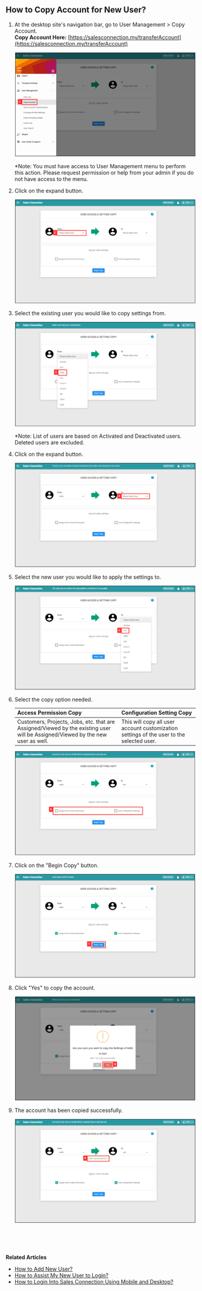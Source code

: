 ## How to Copy Account for New User?
    
  1. At the desktop site's navigation bar, go to User Management > Copy Account.<br>
     **Copy Account Here:** [https://salesconnection.my/transferAccount](https://salesconnection.my/transferAccount)<br>

     <p align="center">
       <img src="img/Copy_Account_Step_1.png" alt="Copy Account Step 1">
     </p>

     *Note: You must have access to User Management menu to perform this action. Please request permission or help from your admin if you do not have access to the menu.<br>
     
  2. Click on the expand button.<br>

     <p align="center">
       <img src="img/Copy_Account_Step_2.png" alt="Copy Account Step 2">
     </p>

  3. Select the existing user you would like to copy settings from.<br>

     <p align="center">
       <img src="img/Copy_Account_Step_3.png" alt="Copy Account Step 3">
     </p>

     *Note: List of users are based on Activated and Deactivated users. Deleted users are excluded.<br>
     
  4. Click on the expand button.<br>

     <p align="center">
       <img src="img/Copy_Account_Step_4.png" alt="Copy Account Step 4">
     </p>

  5. Select the new user you would like to apply the settings to.<br>

     <p align="center">
       <img src="img/Copy_Account_Step_5.png" alt="Copy Account Step 5">
     </p>

  6. Select the copy option needed.<br>

     | Access Permission Copy | Configuration Setting Copy |
     |------------------------|----------------------------|
     | Customers, Projects, Jobs, etc. that are Assigned/Viewed by the existing user will be Assigned/Viewed by the new user as well. | This will copy all user account customization settings of the user to the selected user. |
     
     <p align="center">
       <img src="img/Copy_Account_Step_6.png" alt="Copy Account Step 6">
     </p>

  7. Click on the "Begin Copy" button.<br>

     <p align="center">
       <img src="img/Copy_Account_Step_7.png" alt="Copy Account Step 7">
     </p>

  8. Click "Yes" to copy the account.<br>

     <p align="center">
       <img src="img/Copy_Account_Step_8.png" alt="Copy Account Step 9">
     </p>

  9. The account has been copied successfully.<br>

     <p align="center">
       <img src="img/Copy_Account_Step_9.png" alt="Copy Account Step 9">
     </p>
  <br><br><br>

**Related Articles**<br>
- [How to Add New User?](Add_New_User.md)
- [How to Assist My New User to Login?](New_User_Login.md)
- [How to Login Into Sales Connection Using Mobile and Desktop?](Login.md)
